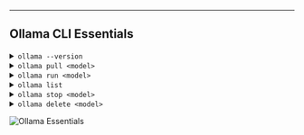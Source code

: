 
---

## Ollama CLI Essentials


<details>
<summary><code>ollama --version</code></summary>

**What:** Shows the installed Ollama CLI version.<br />
**Why:** Verify your Ollama version to ensure compatibility.<br />
**How:** Run in your terminal.<br />

**Example:**

```shell
ollama --version
```

</details>

<details>
<summary><code>ollama pull &lt;model&gt;</code></summary>

**What:** Downloads a model from the Ollama registry.<br />
**Why:** You need the model locally to run it.<br />
**How:** Replace `<model>` with the model name.<br />

**Example:**

```shell
ollama pull llama2
```

</details>

<details>
<summary><code>ollama run &lt;model&gt;</code></summary>

**What:** Runs the specified model locally.<br />
**Why:** Interact with the model to generate text.<br />
**How:** Replace `<model>` with the model name.<br />

**Example:**

```shell
ollama run llama2
```

</details>

<details>
<summary><code>ollama list</code></summary>

**What:** Lists all locally installed models.<br />
**Why:** Check which models you have.<br />
**How:** Run in terminal.<br />

**Example:**

```shell
ollama list
```

</details>

<details>
<summary><code>ollama stop &lt;model&gt;</code></summary>

**What:** Stops a running model.<br />
**Why:** Free system resources.<br />
**How:** Replace `<model>` with the model name.<br />

**Example:**

```shell
ollama stop llama2
```

</details>

<details>
<summary><code>ollama delete &lt;model&gt;</code></summary>

**What:** Deletes a model from local storage.<br />
**Why:** Free up disk space.<br />
**How:** Replace `<model>` with the model name.<br />

**Example:**

```shell
ollama delete llama2
```

</details>

![Ollama Essentials](/img/ollama/011-ollama.png)


